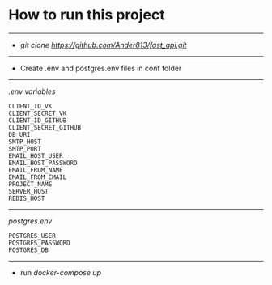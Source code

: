 # How to run this project
___
+ *git clone https://github.com/Ander813/fast_api.git*
___
+ Create .env and postgres.env files in conf folder
___

*.env variables*

    CLIENT_ID_VK
    CLIENT_SECRET_VK
    CLIENT_ID_GITHUB
    CLIENT_SECRET_GITHUB
    DB_URI
    SMTP_HOST
    SMTP_PORT
    EMAIL_HOST_USER
    EMAIL_HOST_PASSWORD
    EMAIL_FROM_NAME
    EMAIL_FROM_EMAIL
    PROJECT_NAME
    SERVER_HOST
    REDIS_HOST
___
*postgres.env*

    POSTGRES_USER
    POSTGRES_PASSWORD
    POSTGRES_DB
    
___
+ run *docker-compose up*